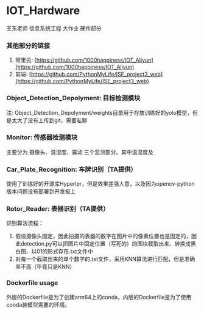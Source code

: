 # IOT_Hardware
王东老师 信息系统工程 大作业 硬件部分

### 其他部分的链接

1. 阿里云: [https://github.com/1000happiness/IOT_Aliyun](https://github.com/1000happiness/IOT_Aliyun)
2. 前端: [https://github.com/PythonMyLife/ISE_project3_web](https://github.com/PythonMyLife/ISE_project3_web)

### Object_Detection_Depolyment: 目标检测模块

注: Object_Detection_Depolyment/weights目录用于存放训练好的yolo模型，但是太大了没有上传到git，需要私聊

### Monitor: 传感器检测模块

主要分为 摄像头、温湿度、震动 三个监测部分。其中温湿度及 

### Car_Plate_Recognition: 车牌识别（TA提供）

使用了训练好的开源库Hyperlpr，但是效果差强人意，以及因为opencv-python版本问题没有部署到开发板上

### Rotor_Reader: 表器识别（TA提供）

识别算法流程：
  1. 假设摄像头固定，因此拍摄的表器的数字在图片中的像素位置也是固定的，因此detection.py可以把图片中固定位置（写死的）的图块截取出来、转换成黑白图、以01的形式存在.txt文件中
  2. 对每一个截取出来的单个数字的.txt文件，采用KNN算法进行匹配，但是准确率不高（毕竟只是KNN）

### Dockerfile usage
外层的Dockerfile是为了创建arm64上的conda，内层的Dockerfile是为了使用conda装模型需要的环境。
